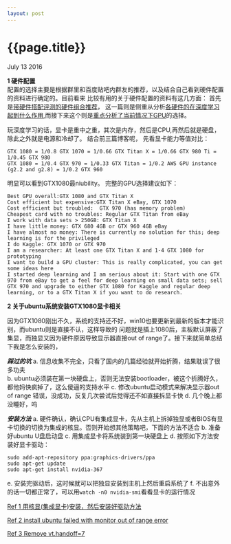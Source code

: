```yaml
---
layout: post
---
```


{{page.title}}
==========
<p class="meta">July 13 2016</p>

**1 硬件配置**  
配置的选择主要是根据群里和百度贴吧内群友的推荐，以及结合自己看到硬件配置的资料进行确定的。目前看来
比较有用的关于硬件配置的资料有这几方面：
首先是[带硬件搭配评测的硬件组合推荐](http://timdettmers.com/2015/03/09/deep-learning-hardware-guide/)，
这一篇则是侧重从分析[各硬件的在深度学习起到什么作用](http://graphific.github.io/posts/building-a-deep-learning-dream-machine/),而接下来这个则是[重点分析了当前情况下GPU](http://timdettmers.com/2014/08/14/which-gpu-for-deep-learning/)的选择。

玩深度学习的话，显卡是重中之重，其次是内存，然后是CPU,再然后就是硬盘，除此之外就是电源和冷却了。
结合前三篇博客呢，
先看显卡能力等值对比：  
```
GTX 1080 = 1/0.8 GTX 1070 = 1/0.66 GTX Titan X = 1/0.66 GTX 980 Ti = 1/0.45 GTX 980
GTX 1080 = 1/0.4 GTX 970 = 1/0.33 GTX Titan = 1/0.2 AWS GPU instance (g2.2 and g2.8) = 1/0.2 GTX 960
```
明显可以看到GTX1080最niubility。
完整的GPU选择建议如下：
```
Best GPU overall:GTX 1080 and GTX Titan X
Cost efficient but expensive:GTX Titan X eBay, GTX 1070
Cost efficient but troubled:  GTX 970 (has memory problem)
Cheapest card with no troubles: Regular GTX Titan from eBay
I work with data sets > 250GB: GTX Titan X
I have little money: GTX 680 4GB or GTX 960 4GB eBay
I have almost no money: There is currently no solution for this; deep learning is for the privileged
I do Kaggle: GTX 1070 or GTX 970
I am a researcher: At least one GTX Titan X and 1-4 GTX 1080 for prototyping
I want to build a GPU cluster: This is really complicated, you can get some ideas here
I started deep learning and I am serious about it: Start with one GTX 970 from eBay to get a feel for deep learning on small data sets; sell GTX 970 and upgrade to either GTX 1080 for Kaggle and regular deep learning, or to a GTX Titan X if you want to do research.
```

**2 关于ubuntu系统安装GTX1080显卡相关**

因为GTX1080刚出不久，系统的支持还不好，win10也要更新到最新的版本才能识别，而ubuntu则是直接不认，这样导致的
问题就是插上1080后，主板默认屏蔽了集显，而独显又因为硬件原因导致显示器直接out of range了。接下来就简单总结
下我是怎么安装的，

***踩过的坑***
 a. 信息收集不完全，只看了国内的几篇经验就开始折腾，结果耽误了很多功夫  
 b. ubuntu必须装在第一块硬盘上，否则无法安装bootloader，被这个折腾好久，都他妈快疯掉了，这么傻逼的支持水平
 c. 修改ubuntu启动模式来解决显示器out of range 错误，没成功，反复几次尝试后觉得还不如直接拆显卡快
 d. 几个晚上都没睡好，呜

***安装方法***
 a. 硬件确认，确认CPU有集成显卡，先从主机上拆掉独显或者BIOS有显卡切换的切换为集成的核显。否则开始想其他策略吧，下面的方法不适合
 b. 准备好ubuntu U盘启动盘
 c. 用集成显卡将系统装到第一块硬盘上
 d. 按照如下方法安装好显卡驱动：
 
```
sudo add-apt-repository ppa:graphics-drivers/ppa
sudo apt-get update
sudo apt-get install nvidia-367
```
 e. 安装完驱动后，这时候就可以把独显安装到主机上然后重启系统了
 f. 不出意外的话一切都正常了，可以用``watch -n0 nvidia-smi``看看显卡的运行情况

[Ref 1 用核显(集成显卡)安装，然后安装好驱动方法](http://superuser.com/questions/1095597/linux-install-monitor-out-of-range)

[Ref 2 install ubuntu failed with monitor out of range error](http://superuser.com/questions/1095597/linux-install-monitor-out-of-range)

[Ref 3 Remove vt.handoff=7 ](http://ubuntuforums.org/showthread.php?t=1751950)

